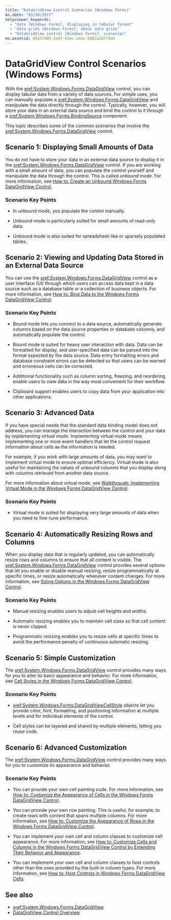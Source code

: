 ```yaml
---
title: "DataGridView Control Scenarios (Windows Forms)"
ms.date: "03/30/2017"
helpviewer_keywords: 
  - "data [Windows Forms], displaying in tabular format"
  - "data grids [Windows Forms], about data grids"
  - "DataGridView control [Windows Forms], scenarios"
ms.assetid: 09a5fd05-3447-47ec-a4ec-6082a2b7f0dd
---
```

# DataGridView Control Scenarios (Windows Forms)
With the <xref:System.Windows.Forms.DataGridView> control, you can display tabular data from a variety of data sources. For simple uses, you can manually populate a <xref:System.Windows.Forms.DataGridView> and manipulate the data directly through the control. Typically, however, you will store your data in an external data source and bind the control to it through a <xref:System.Windows.Forms.BindingSource> component.  
  
 This topic describes some of the common scenarios that involve the <xref:System.Windows.Forms.DataGridView> control.  
  
## Scenario 1: Displaying Small Amounts of Data  
 You do not have to store your data in an external data source to display it in the <xref:System.Windows.Forms.DataGridView> control. If you are working with a small amount of data, you can populate the control yourself and manipulate the data through the control. This is called *unbound mode*. For more information, see [How to: Create an Unbound Windows Forms DataGridView Control](how-to-create-an-unbound-windows-forms-datagridview-control.md).  
  
### Scenario Key Points  
  
- In unbound mode, you populate the control manually.  
  
- Unbound mode is particularly suited for small amounts of read-only data.  
  
- Unbound mode is also suited for spreadsheet-like or sparsely populated tables.  
  
## Scenario 2: Viewing and Updating Data Stored in an External Data Source  
 You can use the <xref:System.Windows.Forms.DataGridView> control as a user interface (UI) through which users can access data kept in a data source such as a database table or a collection of business objects. For more information, see [How to: Bind Data to the Windows Forms DataGridView Control](how-to-bind-data-to-the-windows-forms-datagridview-control.md).  
  
### Scenario Key Points  
  
- Bound mode lets you connect to a data source, automatically generate columns based on the data source properties or database columns, and automatically populate the control.  
  
- Bound mode is suited for heavy user interaction with data. Data can be formatted for display, and user-specified data can be parsed into the format expected by the data source. Data entry formatting errors and database constraint errors can be detected so that users can be warned and erroneous cells can be corrected.  
  
- Additional functionality such as column sorting, freezing, and reordering enable users to view data in the way most convenient for their workflow.  
  
- Clipboard support enables users to copy data from your application into other applications.  
  
## Scenario 3: Advanced Data  
 If you have special needs that the standard data binding model does not address, you can manage the interaction between the control and your data by implementing *virtual mode*. Implementing virtual mode means implementing one or more event handlers that let the control request information about cells as the information is needed.  
  
 For example, if you work with large amounts of data, you may want to implement virtual mode to ensure optimal efficiency. Virtual mode is also useful for maintaining the values of unbound columns that you display along with columns retrieved from another data source.  
  
 For more information about virtual mode, see [Walkthrough: Implementing Virtual Mode in the Windows Forms DataGridView Control](implementing-virtual-mode-wf-datagridview-control.md).  
  
### Scenario Key Points  
  
- Virtual mode is suited for displaying very large amounts of data when you need to fine-tune performance.  
  
## Scenario 4: Automatically Resizing Rows and Columns  
 When you display data that is regularly updated, you can automatically resize rows and columns to ensure that all content is visible. The <xref:System.Windows.Forms.DataGridView> control provides several options that let you enable or disable manual resizing, resize programmatically at specific times, or resize automatically whenever content changes. For more information, see [Sizing Options in the Windows Forms DataGridView Control](sizing-options-in-the-windows-forms-datagridview-control.md).  
  
### Scenario Key Points  
  
- Manual resizing enables users to adjust cell heights and widths.  
  
- Automatic resizing enables you to maintain cell sizes so that cell content is never clipped.  
  
- Programmatic resizing enables you to resize cells at specific times to avoid the performance penalty of continuous automatic resizing.  
  
## Scenario 5: Simple Customization  
 The <xref:System.Windows.Forms.DataGridView> control provides many ways for you to alter its basic appearance and behavior. For more information, see [Cell Styles in the Windows Forms DataGridView Control](cell-styles-in-the-windows-forms-datagridview-control.md).  
  
### Scenario Key Points  
  
- <xref:System.Windows.Forms.DataGridViewCellStyle> objects let you provide color, font, formatting, and positioning information at multiple levels and for individual elements of the control.  
  
- Cell styles can be layered and shared by multiple elements, letting you reuse code.  
  
## Scenario 6: Advanced Customization  
 The <xref:System.Windows.Forms.DataGridView> control provides many ways for you to customize its appearance and behavior.  
  
### Scenario Key Points  
  
- You can provide your own cell painting code. For more information, see [How to: Customize the Appearance of Cells in the Windows Forms DataGridView Control](customize-the-appearance-of-cells-in-the-datagrid.md).  
  
- You can provide your own row painting. This is useful, for example, to create rows with content that spans multiple columns. For more information, see [How to: Customize the Appearance of Rows in the Windows Forms DataGridView Control](customize-the-appearance-of-rows-in-the-datagrid.md).  
  
- You can implement your own cell and column classes to customize cell appearance. For more information, see [How to: Customize Cells and Columns in the Windows Forms DataGridView Control by Extending Their Behavior and Appearance](customize-cells-and-columns-in-the-datagrid-by-extending-behavior.md).  
  
- You can implement your own cell and column classes to host controls other than the ones provided by the built-in column types. For more information, see [How to: Host Controls in Windows Forms DataGridView Cells](how-to-host-controls-in-windows-forms-datagridview-cells.md).  
  
## See also

- <xref:System.Windows.Forms.DataGridView>
- [DataGridView Control Overview](datagridview-control-overview-windows-forms.md)

